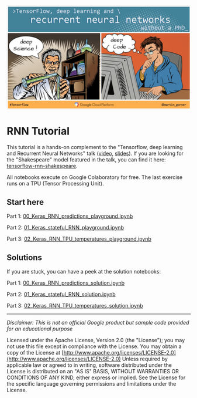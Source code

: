 ![flyer](../docs/images/flyer_rnn.jpg)

# RNN Tutorial
This tutorial is a hands-on complement to the "Tensorflow, deep learning and Recurrent Neural Networks" talk ([video](https://youtu.be/fTUwdXUFfI8), [slides](https://goo.gl/UuN41S)). If you are looking for the "Shakespeare" model featured in the talk, you can find it here: [tensorflow-rnn-shakespeare](https://github.com/martin-gorner/tensorflow-rnn-shakespeare).

All notebooks execute on Google Colaboratory for free. The last exercise runs on a TPU (Tensor Processing Unit).

## Start here

Part 1: [00_Keras_RNN_predictions_playground.ipynb](https://colab.research.google.com/github/GoogleCloudPlatform/tensorflow-without-a-phd/blob/master/tensorflow-rnn-tutorial/00_Keras_RNN_predictions_playground.ipynb)

Part 2: [01_Keras_stateful_RNN_playground.ipynb](https://colab.research.google.com/github/GoogleCloudPlatform/tensorflow-without-a-phd/blob/master/tensorflow-rnn-tutorial/01_Keras_stateful_RNN_playground.ipynb) 

Part 3: [02_Keras_RNN_TPU_temperatures_playground.ipynb](https://colab.research.google.com/github/GoogleCloudPlatform/tensorflow-without-a-phd/blob/master/tensorflow-rnn-tutorial/02_Keras_RNN_TPU_temperatures_playground.ipynb)

## Solutions

If you are stuck, you can have a peek at the solution notebooks:

Part 1: [00_Keras_RNN_predictions_solution.ipynb](https://colab.research.google.com/github/GoogleCloudPlatform/tensorflow-without-a-phd/blob/master/tensorflow-rnn-tutorial/00_Keras_RNN_predictions_solution.ipynb)

Part 2: [01_Keras_stateful_RNN_solution.ipynb](https://colab.research.google.com/github/GoogleCloudPlatform/tensorflow-without-a-phd/blob/master/tensorflow-rnn-tutorial/01_Keras_stateful_RNN_solution.ipynb) 

Part 3: [02_Keras_RNN_TPU_temperatures_solution.ipynb](https://colab.research.google.com/github/GoogleCloudPlatform/tensorflow-without-a-phd/blob/master/tensorflow-rnn-tutorial/02_Keras_RNN_TPU_temperatures_solution.ipynb)
 

---
*Disclaimer: This is not an official Google product but sample code provided for an educational purpose*

Licensed under the Apache License, Version 2.0 (the "License");
you may not use this file except in compliance with the License.
You may obtain a copy of the License at
[http://www.apache.org/licenses/LICENSE-2.0](http://www.apache.org/licenses/LICENSE-2.0)
Unless required by applicable law or agreed to in writing, software
distributed under the License is distributed on an "AS IS" BASIS,
WITHOUT WARRANTIES OR CONDITIONS OF ANY KIND, either express or implied.
See the License for the specific language governing permissions and
limitations under the License.

